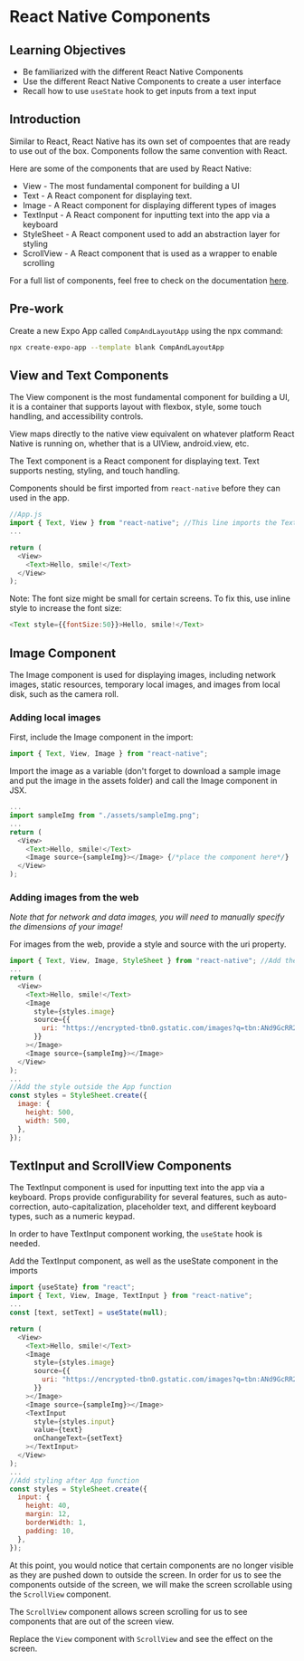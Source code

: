 # React Native Components

## Learning Objectives

* Be familiarized with the different React Native Components
* Use the different React Native Components to create a user interface
* Recall how to use `useState` hook to get inputs from a text input

## Introduction

Similar to React, React Native has its own set of compoentes that are ready to use out of the box. Components follow the same convention with React. 

Here are some of the components that are used by React Native:
* View - The most fundamental component for building a UI
* Text - A React component for displaying text.
* Image - A React component for displaying different types of images
* TextInput - A React component for inputting text into the app via a keyboard
* StyleSheet - A React component used to add an abstraction layer for styling
* ScrollView - A React component that is used as a wrapper to enable scrolling

For a full list of components, feel free to check on the documentation [here](https://reactnative.dev/docs/components-and-apis).

## Pre-work

Create a new Expo App called `CompAndLayoutApp` using the npx command:

```sh
npx create-expo-app --template blank CompAndLayoutApp
```

## View and Text Components

The View component is the most fundamental component for building a UI, it is a container that supports layout with flexbox, style, some touch handling, and accessibility controls. 


View maps directly to the native view equivalent on whatever platform React Native is running on, whether that is a UIView, android.view, etc.


The Text component is a React component for displaying text. Text supports nesting, styling, and touch handling.


Components should be first imported from `react-native` before they can used in the app.

```js
//App.js
import { Text, View } from "react-native"; //This line imports the Text and View components
...

return (
  <View>
    <Text>Hello, smile!</Text>
  </View>
);
```

Note: The font size might be small for certain screens. To fix this, use inline style to increase the font size: 

```js
<Text style={{fontSize:50}}>Hello, smile!</Text>
```

## Image Component

The Image component is used for displaying images, including network images, static resources, temporary local images, and images from local disk, such as the camera roll.

### Adding local images

First, include the Image component in the import:

```js
import { Text, View, Image } from "react-native";
```

Import the image as a variable (don't forget to download a sample image and put the image in the assets folder) and call the Image component in JSX.

```js
...
import sampleImg from "./assets/sampleImg.png";
...
return (
  <View>
    <Text>Hello, smile!</Text>
    <Image source={sampleImg}></Image> {/*place the component here*/}
  </View>
);
```

### Adding images from the web

*Note that for network and data images, you will need to manually specify the dimensions of your image!*

For images from the web, provide a style and source with the uri property. 

```js
import { Text, View, Image, StyleSheet } from "react-native"; //Add the StyleSheet in the import
...
return (
  <View>
    <Text>Hello, smile!</Text>
    <Image
      style={styles.image}
      source={{
        uri: "https://encrypted-tbn0.gstatic.com/images?q=tbn:ANd9GcRR2wcpqmDDUjViB6TEfWO-hxzaf5cwENejaQ&usqp=CAU",
      }}
    ></Image>
    <Image source={sampleImg}></Image>
  </View>
);
...
//Add the style outside the App function
const styles = StyleSheet.create({
  image: {
    height: 500,
    width: 500,
  },
});
```

## TextInput and ScrollView Components

The TextInput component is used for inputting text into the app via a keyboard. Props provide configurability for several features, such as auto-correction, auto-capitalization, placeholder text, and different keyboard types, such as a numeric keypad.

In order to have TextInput component working, the `useState` hook is needed.

Add the TextInput component, as well as the useState component in the imports

```js
import {useState} from "react";
import { Text, View, Image, TextInput } from "react-native";
...
const [text, setText] = useState(null);

return (
  <View>
    <Text>Hello, smile!</Text>
    <Image
      style={styles.image}
      source={{
        uri: "https://encrypted-tbn0.gstatic.com/images?q=tbn:ANd9GcRR2wcpqmDDUjViB6TEfWO-hxzaf5cwENejaQ&usqp=CAU",
      }}
    ></Image>
    <Image source={sampleImg}></Image>
    <TextInput
      style={styles.input}
      value={text}
      onChangeText={setText}
    ></TextInput>
  </View>
);
...
//Add styling after App function
const styles = StyleSheet.create({
  input: {
    height: 40,
    margin: 12,
    borderWidth: 1,
    padding: 10,
  },
});
```

At this point, you would notice that certain components are no longer visible as they are pushed down to outside the screen. In order for us to see the components outside of the screen, we will make the screen scrollable using the `ScrollView` component.

The `ScrollView` component allows screen scrolling for us to see components that are out of the screen view.

Replace the `View` component with `ScrollView` and see the effect on the screen.